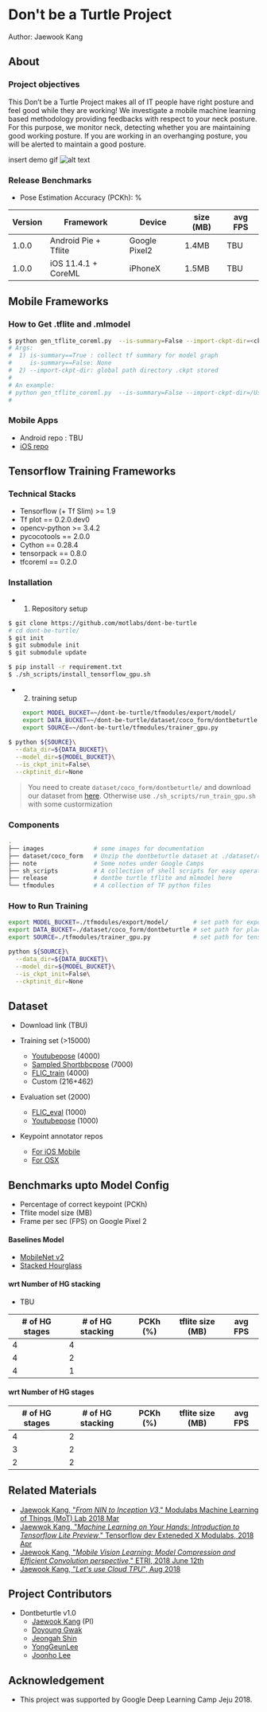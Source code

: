 # Don't be a Turtle Project 

Author: Jaewook Kang


## About

### Project objectives

This Don’t be a Turtle Project makes all of IT people have right posture and feel good while they are working! 
We investigate a mobile machine learning based methodology providing 
feedbacks with respect to your neck posture. 
For this purpose, we monitor neck, detecting 
whether you are maintaining good working posture. 
If you are working in an overhanging posture, you will be alerted to maintain a good posture.

insert demo gif 
![alt text]()

### Release Benchmarks
- Pose Estimation Accuracy (PCKh):  %

| Version | Framework            |  Device           | size (MB) | avg FPS |
|---------|----------------------|-------------------|-----------|---------|
| 1.0.0   | Android Pie + Tflite | Google Pixel2     |  1.4MB    |   TBU   |
| 1.0.0   | iOS 11.4.1  + CoreML | iPhoneX           |  1.5MB    |   TBU   |


## Mobile Frameworks


### How to Get .tflite and .mlmodel
```bash
$ python gen_tflite_coreml.py  --is-summary=False --import-ckpt-dir=<ckpt path directory>
# Args:
#  1) is-summary==True : collect tf summary for model graph
#     is-summary==False: None
#  2) --import-ckpt-dir: global path directory .ckpt stored
#
# An example:
# python gen_tflite_coreml.py  --is-summary=False --import-ckpt-dir=/Users/jwkangmacpro2/SourceCodes/dont-be-turtle/tfmodules/export/model/run-20180815075050/
#
```

### Mobile Apps 
- Android repo : TBU 
- [iOS repo](https://github.com/motlabs/dont-be-turtle-ios) 


## Tensorflow Training Frameworks

### Technical Stacks
- Tensorflow (+ Tf Slim) >= 1.9
- Tf plot       == 0.2.0.dev0 
- opencv-python >= 3.4.2
- pycocotools   == 2.0.0
- Cython        == 0.28.4
- tensorpack    == 0.8.0
- tfcoreml      == 0.2.0

### Installation

- 1) Repository setup
```bash
$ git clone https://github.com/motlabs/dont-be-turtle
# cd dont-be-turtle/
$ git init
$ git submodule init
$ git submodule update

$ pip install -r requirement.txt
$ ./sh_scripts/install_tensorflow_gpu.sh
```


- 2) training setup
```bash
    export MODEL_BUCKET=~/dont-be-turtle/tfmodules/export/model/
    export DATA_BUCKET=~/dont-be-turtle/dataset/coco_form/dontbeturtle
    export SOURCE=~/dont-be-turtle/tfmodules/trainer_gpu.py
    
$ python ${SOURCE}\
  --data_dir=${DATA_BUCKET}\
  --model_dir=${MODEL_BUCKET}\
  --is_ckpt_init=False\
  --ckptinit_dir=None

```
> You need to create `dataset/coco_form/dontbeturtle/` and download our dataset from [here]().
> Otherwise use `./sh_scripts/run_train_gpu.sh` with some custormization


### Components
```bash
.
├── images              # some images for documentation
├── dataset/coco_form   # Unzip the dontbeturtle dataset at ./dataset/coco_form
├── note                # Some notes under Google Camps
├── sh_scripts          # A collection of shell scripts for easy operations
├── release             # dontbe turtle tflite and mlmodel here
└── tfmodules           # A collection of TF python files
```

### How to Run Training
```bash
export MODEL_BUCKET=./tfmodules/export/model/       # set path for exporting ckpt and tfsummary
export DATA_BUCKET=./dataset/coco_form/dontbeturtle # set path for placing dataset
export SOURCE=./tfmodules/trainer_gpu.py            # set path for tensorflow trainer

python ${SOURCE}\
  --data_dir=${DATA_BUCKET}\
  --model_dir=${MODEL_BUCKET}\
  --is_ckpt_init=False\
  --ckptinit_dir=None
```

## Dataset
- Download link (TBU)
- Training set (>15000)
    - [Youtubepose](https://www.robots.ox.ac.uk/~vgg/data/pose/) (4000)
    - [Sampled Shortbbcpose](https://www.robots.ox.ac.uk/~vgg/data/pose/) (7000)
    - [FLIC_train](https://bensapp.github.io/flic-dataset.html) (4000)
    - Custom  (216+462)

- Evaluation set (2000)
    - [FLIC_eval](https://bensapp.github.io/flic-dataset.html) (1000)
    - [Youtubepose](https://www.robots.ox.ac.uk/~vgg/data/pose/) (1000)

- Keypoint annotator repos
    - [For iOS Mobile](https://github.com/motlabs/KeypointAnnotation)
    - [For OSX](https://github.com/motlabs/dont-be-turtle-pose-annotation-tool)


## Benchmarks upto Model Config
- Percentage of correct keypoint (PCKh)
- Tflite model size (MB)
- Frame per sec (FPS) on Google Pixel 2

#### Baselines Model
- [MobileNet v2](https://arxiv.org/abs/1801.04381)
- [Stacked Hourglass](https://arxiv.org/abs/1603.06937)

#### wrt Number of HG stacking
- TBU 

| # of HG stages  |  # of HG stacking |  PCKh (%)  | tflite size (MB) | avg FPS |
|-----------------|-------------------|-----------|-------------------|---------|
| 4               |  4                |           |                   |         |  
| 4               |  2                |           |                   |         |
| 4               |  1                |           |                   |         |


#### wrt Number of HG stages
| # of HG stages  |  # of HG stacking |  PCKh (%)  | tflite size (MB) | avg FPS |
|-----------------|-------------------|-----------|-------------------|---------|
| 4               |  2                |           |                   |         |          
| 3               |  2                |           |                   |         |              
| 2               |  2                |           |                   |         |             



## Related  Materials
- [Jaewook Kang, "_From NIN to Inception V3_," Modulabs Machine Learning of Things (MoT) Lab 2018 Mar](https://docs.google.com/presentation/d/1JfH6bHnx14zlclglhoGIymzp0HJDQgE7g4gFKbudmkc/edit#slide=id.p3)
- [Jaewwok Kang, "_Machine Learning on Your Hands: Introduction to Tensorflow Lite Preview_," Tensorflow dev Exteneded X Modulabs, 2018 Apr](https://www.slideshare.net/modulabs/machine-learning-on-your-hand-introduction-to-tensorflow-lite-preview)
- [Jaewook Kang, "_Mobile Vision Learning: Model Compression and Efficient Convolution perspective_," ETRI, 2018 June 12th](https://docs.google.com/presentation/d/1_spnxEttqiTTh31c8S7xvHoSdZ3k4Rhm1f7GM7wNMdw/edit#slide=id.p1)
- [Jaewook Kang, "_Let's use Cloud TPU_", Aug 2018](https://docs.google.com/presentation/d/1LqlZc8IjXzp255UIXWQRBRGvvqwnLzkz1qAoq5YD1hs/edit?usp=drive_web&ouid=105579430994700782636)


## Project Contributors
- Dontbeturtle v1.0
    - [Jaewook Kang](https://github.com/jwkanggist/) (PI)
    - [Doyoung Gwak](https://github.com/tucan9389/)
    - [Jeongah Shin](https://github.com/Jeongah-Shin)
    - [YongGeunLee](https://github.com/YongGeunLee)
    - [Joonho Lee](https://github.com/junhoning)


## Acknowledgement
- This project was supported by Google Deep Learning Camp Jeju 2018.